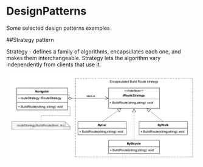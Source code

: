 # DesignPatterns

Some selected design patterns examples
 
 ##Strategy pattern

 Strategy - defines a family of algorithms, encapsulates each one, and makes them interchangeable. Strategy lets the algorithm vary independently from clients that use it. 
 
 ![Strategy in example Navigator](/Doc/StrategyNavigate.jpg)
 
 
